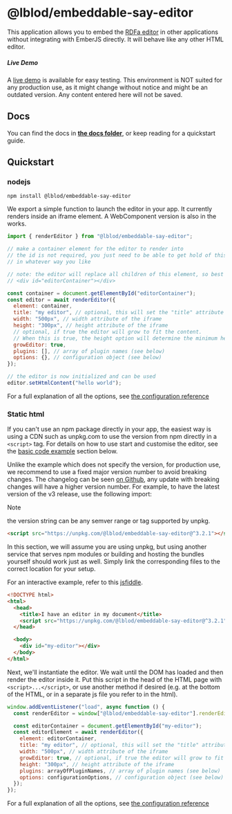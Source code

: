 # @lblod/embeddable-say-editor

This application allows you to embed the [RDFa editor](https://github.com/lblod/ember-rdfa-editor) in other applications without integrating with EmberJS directly. It will behave like any other HTML editor.

##### Live Demo

A [live demo](https://embeddable.dev.gelinkt-notuleren.lblod.info) is available for easy testing.
This environment is NOT suited for any production use, as it might change without notice and might be an outdated version.
Any content entered here will not be saved.

## Docs

You can find the docs in **[the docs folder](docs/index.md)**, or keep reading
for a quickstart guide.

## Quickstart

### nodejs

`npm install @lblod/embeddable-say-editor`

We export a simple function to launch the editor in your app. It currently renders inside an
iframe element. A WebComponent version is also in the works.

```javascript
import { renderEditor } from "@lblod/embeddable-say-editor";

// make a container element for the editor to render into
// the id is not required, you just need to be able to get hold of this element
// in whatever way you like

// note: the editor will replace all children of this element, so best to keep it empty.
// <div id="editorContainer"></div>

const container = document.getElementById("editorContainer");
const editor = await renderEditor({
  element: container,
  title: "my editor", // optional, this will set the "title" attribute of the iframe
  width: "500px", // width attribute of the iframe
  height: "300px", // height attribute of the iframe
  // optional, if true the editor will grow to fit the content.
  // When this is true, the height option will determine the minimum height at which the editor starts
  growEditor: true,
  plugins: [], // array of plugin names (see below)
  options: {}, // configuration object (see below)
});

// the editor is now initialized and can be used
editor.setHtmlContent("hello world");
```

For a full explanation of all the options, see
[the configuration reference](docs/configuration.md)

### Static html

If you can't use an npm package directly in your app, the easiest way is using a CDN such as unpkg.com to use the version from npm directly in a `<script>` tag. For details on how to use start and customise the editor, see the [basic code example](#basic-example-the-editor-in-an-html-file) section below.

Unlike the example which does not specify the version, for production use, we recommend to use a fixed major version number to avoid breaking changes. The changelog can be seen [on Github](https://github.com/lblod/frontend-embeddable-notule-editor/releases), any update with breaking changes will have a higher version number. For example, to have the latest version of the v3 release, use the following import:

> [!NOTE]
> the version string can be any semver range or tag supported by unpkg.

```html
<script src="https://unpkg.com/@lblod/embeddable-say-editor@^3.2.1"></script>
```

In this section, we will assume you are using unpkg, but using another service that serves npm modules or building and hosting the bundles yourself should work just as well. Simply link the corresponding files to the correct location for your setup.

For an interactive example, refer to this [jsfiddle](https://jsfiddle.net/abeforfiddle/7zugt5nv/).

```html
<!DOCTYPE html>
<html>
  <head>
    <title>I have an editor in my document</title>
    <script src="https://unpkg.com/@lblod/embeddable-say-editor@^3.2.1"></script>
  </head>

  <body>
    <div id="my-editor"></div>
  </body>
</html>
```

Next, we'll instantiate the editor. We wait until the DOM has loaded and then render the editor inside it. Put this script in the head of the HTML page with `<script>...</script>`, or use another method if desired (e.g. at the bottom of the HTML, or in a separate js file you refer to in the html).

```javascript
window.addEventListener("load", async function () {
  const renderEditor = window["@lblod/embeddable-say-editor"].renderEditor;

  const editorContainer = document.getElementById("my-editor");
  const editorElement = await renderEditor({
    element: editorContainer,
    title: "my editor", // optional, this will set the "title" attribute of the iframe
    width: "500px", // width attribute of the iframe
    growEditor: true, // optional, if true the editor will grow to fit the content, this will disregard the height attribute
    height: "300px", // height attribute of the iframe
    plugins: arrayOfPluginNames, // array of plugin names (see below)
    options: configurationOptions, // configuration object (see below)
  });
});
```

For a full explanation of all the options, see
[the configuration reference](docs/configuration.md)
